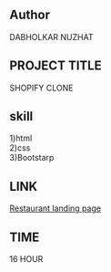 ## Author
DABHOLKAR NUZHAT

## PROJECT TITLE
SHOPIFY CLONE

## skill  
 1)html<br>
 2)css<br>
 3)Bootstarp



## LINK
[Restaurant landing page](https://projectbootstarp.netlify.app/)
## TIME
16 HOUR
